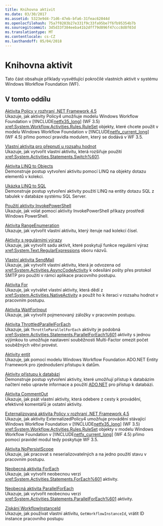 ```yaml
---
title: Knihovna aktivit
ms.date: 03/30/2017
ms.assetid: 5323e9d4-71d6-47eb-bfa6-31feac62044d
ms.openlocfilehash: 75a7f0203b27e331f9c33fa95be7f6fb95354b7b
ms.sourcegitcommit: 3d5d33f384eeba41b2dff79d096f47ccc8d8f03d
ms.translationtype: MT
ms.contentlocale: cs-CZ
ms.lasthandoff: 05/04/2018
---
```

# <a name="activity-library"></a>Knihovna aktivit
Tato část obsahuje příklady vysvětlující pokročilé vlastních aktivit v systému Windows Workflow Foundation (WF).  
  
## <a name="in-this-section"></a>V tomto oddílu  
 [Aktivita Policy v rozhraní .NET Framework 4.5](../../../../docs/framework/windows-workflow-foundation/samples/policy-activity-in-net-framework-4-5.md)  
 Ukazuje, jak aktivity Policy4 umožňuje modelu Windows Workflow Foundation v [!INCLUDE[netfx35_long](../../../../includes/netfx35-long-md.md)] (WF 3.5) <xref:System.Workflow.Activities.Rules.RuleSet> objekty, které chcete použít v modelu Windows Workflow Foundation v [!INCLUDE[netfx_current_long](../../../../includes/netfx-current-long-md.md)] (WF 4.5) přímo pomocí pravidla modulem, který se dodává v WF 3.5.  
  
 [Vlastní aktivita pro přepnutí u rozsahu hodnot](../../../../docs/framework/windows-workflow-foundation/samples/custom-activity-to-switch-on-a-range-of-values.md)  
 Ukazuje, jak vytvořit vlastní aktivitu, která rozšiřuje použití <xref:System.Activities.Statements.Switch%601>.  
  
 [Aktivita LINQ to Objects](../../../../docs/framework/windows-workflow-foundation/samples/linq-to-objects-activity.md)  
 Demonstruje postup vytvoření aktivitu pomocí LINQ na objekty dotazu elementů v kolekci.  
  
 [Ukázka LINQ to SQL](../../../../docs/framework/windows-workflow-foundation/samples/linq-to-sql-sample.md)  
 Demonstruje postup vytvoření aktivity použití LINQ na entity dotazu SQL z tabulek v databáze systému SQL Server.  
  
 [Použití aktivity InvokePowerShell](../../../../docs/framework/windows-workflow-foundation/samples/using-the-invokepowershell-activity.md)  
 Ukazuje, jak volat pomocí aktivity InvokePowerShell příkazy prostředí Windows PowerShell.  
  
 [Aktivita RangeEnumeration](../../../../docs/framework/windows-workflow-foundation/samples/rangeenumeration-activity.md)  
 Ukazuje, jak vytvořit vlastní aktivitu, který iteruje nad kolekcí čísel.  
  
 [Aktivity s regulárními výrazy](../../../../docs/framework/windows-workflow-foundation/samples/regular-expression-activities.md)  
 Ukazuje, jak vytvořit sadu aktivit, které poskytují funkce regulární výraz <xref:System.Text.RegularExpressions> oboru názvů.  
  
 [Vlastní aktivita SendMail](../../../../docs/framework/windows-workflow-foundation/samples/sendmail-custom-activity.md)  
 Ukazuje, jak vytvořit vlastní aktivitu, která je odvozena od <xref:System.Activities.AsyncCodeActivity> k odesílání pošty přes protokol SMTP pro použití v rámci aplikace pracovního postupu.  
  
 [Aktivita For](../../../../docs/framework/windows-workflow-foundation/samples/for-activity.md)  
 Ukazuje, jak vytvářet vlastní aktivity, která dědí z <xref:System.Activities.NativeActivity> a použít ho k iteraci v rozsahu hodnot v pracovním postupu.  
  
 [Aktivita WaitForInput](../../../../docs/framework/windows-workflow-foundation/samples/wait-for-input-activity.md)  
 Ukazuje, jak vytvořit pojmenovaný záložky v pracovním postupu.  
  
 [Aktivita ThrottledParallelForEach](../../../../docs/framework/windows-workflow-foundation/samples/throttled-parallel-foreach.md)  
 Ukazuje, jak `ThrottleParallelForEach` aktivity je podobná <xref:System.Activities.Statements.ParallelForEach%601> aktivity s jednou výjimkou to umožňuje nastavení souběžnosti Multi-Factor omezit počet souběžných větví provést.  
  
 [Aktivity entit](../../../../docs/framework/windows-workflow-foundation/samples/entity-activities.md)  
 Ukazuje, jak pomocí modelu Windows Workflow Foundation ADO.NET Entity Framework pro zjednodušení přístupu k datům.  
  
 [Aktivity přístupu k databázi](../../../../docs/framework/windows-workflow-foundation/samples/database-access-activities.md)  
 Demonstruje postup vytvoření aktivity, které umožňují přístup k databázím načtení nebo upravte informace a použití [ADO.NET](http://go.microsoft.com/fwlink/?LinkId=166081) pro přístup k databázi.  
  
 [Aktivita CommentOut](../../../../docs/framework/windows-workflow-foundation/samples/commentout-activity.md)  
 Ukazuje, jak psát vlastní aktivity, která odebere z cesty k provádění, efektivně komentářů je ostatní aktivity.  
  
 [Externalizovaná aktivita Policy v rozhraní .NET Framework 4.5](../../../../docs/framework/windows-workflow-foundation/samples/externalized-policy-activity-in-net-framework-4-5.md)  
 Ukazuje, jak aktivity ExternalizedPolicy4 umožňuje provádění stávající Windows Workflow Foundation v [!INCLUDE[netfx35_long](../../../../includes/netfx35-long-md.md)] (WF 3.5) <xref:System.Workflow.Activities.Rules.RuleSet> objekty v modelu Windows Workflow Foundation v [!INCLUDE[netfx_current_long](../../../../includes/netfx-current-long-md.md)] (WF 4.5) přímo pomocí pravidel modul tedy poskytuje WF 3.5.  
  
 [Aktivita NoPersistScope](../../../../docs/framework/windows-workflow-foundation/samples/nopersistscope-activity.md)  
 Ukazuje, jak pracovat s neserializovatelných a na jedno použití stavu v pracovním postupu.  
  
 [Neobecná aktivita ForEach](../../../../docs/framework/windows-workflow-foundation/samples/non-generic-foreach.md)  
 Ukazuje, jak vytvořit neobecnou verzi <xref:System.Activities.Statements.ForEach%601> aktivity.  
  
 [Neobecná aktivita ParallelForEach](../../../../docs/framework/windows-workflow-foundation/samples/non-generic-parallelforeach.md)  
 Ukazuje, jak vytvořit neobecnou verzi <xref:System.Activities.Statements.ParallelForEach%601> aktivity.  
  
 [Získání WorkflowInstanceId](../../../../docs/framework/windows-workflow-foundation/samples/get-workflowinstanceid.md)  
 Ukazuje, jak používat vlastní aktivitu, `GetWorkflowInstanceId`, vrátit ID instance pracovního postupu
